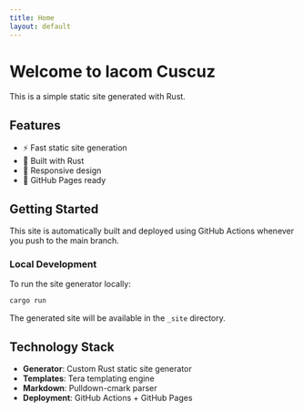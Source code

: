 ```yaml
---
title: Home
layout: default
---
```


# Welcome to Iacom Cuscuz

This is a simple static site generated with Rust.

## Features

- ⚡ Fast static site generation
- 🦀 Built with Rust
- 📱 Responsive design
- 🚀 GitHub Pages ready

## Getting Started

This site is automatically built and deployed using GitHub Actions whenever you push to the main branch.

### Local Development

To run the site generator locally:

```bash
cargo run
```

The generated site will be available in the `_site` directory.

## Technology Stack

- **Generator**: Custom Rust static site generator
- **Templates**: Tera templating engine
- **Markdown**: Pulldown-cmark parser
- **Deployment**: GitHub Actions + GitHub Pages